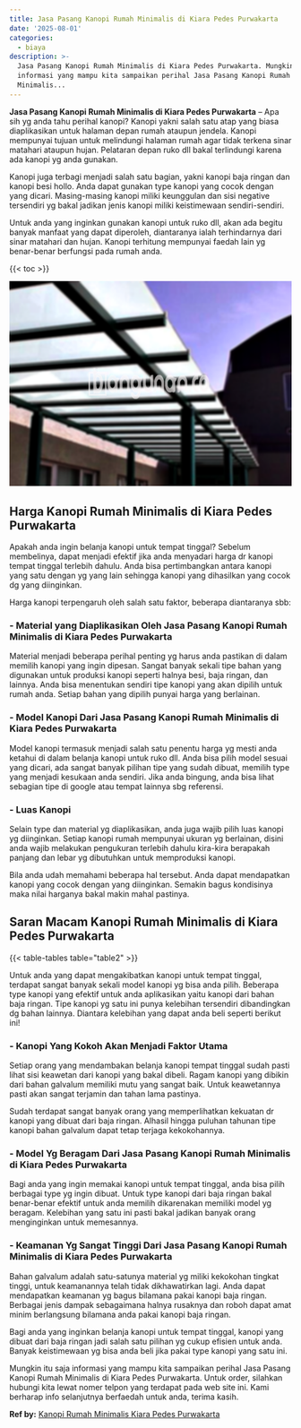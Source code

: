 ```yaml
---
title: Jasa Pasang Kanopi Rumah Minimalis di Kiara Pedes Purwakarta
date: '2025-08-01'
categories:
  - biaya
description: >-
  Jasa Pasang Kanopi Rumah Minimalis di Kiara Pedes Purwakarta. Mungkin itu saja
  informasi yang mampu kita sampaikan perihal Jasa Pasang Kanopi Rumah
  Minimalis...
---
```


**Jasa Pasang Kanopi Rumah Minimalis di Kiara Pedes Purwakarta** – Apa sih yg anda tahu perihal kanopi? Kanopi yakni salah satu atap yang biasa diaplikasikan untuk halaman depan rumah ataupun jendela. Kanopi mempunyai tujuan untuk melindungi halaman rumah agar tidak terkena sinar matahari ataupun hujan. Pelataran depan ruko dll bakal terlindungi karena ada kanopi yg anda gunakan.

Kanopi juga terbagi menjadi salah satu bagian, yakni kanopi baja ringan dan kanopi besi hollo. Anda dapat gunakan type kanopi yang cocok dengan yang dicari. Masing-masing kanopi miliki keunggulan dan sisi negative tersendiri yg bakal jadikan jenis kanopi miliki keistimewaan sendiri-sendiri.

Untuk anda yang inginkan gunakan kanopi untuk ruko dll, akan ada begitu banyak manfaat yang dapat diperoleh, diantaranya ialah terhindarnya dari sinar matahari dan hujan. Kanopi terhitung mempunyai faedah lain yg benar-benar berfungsi pada rumah anda.

{{< toc >}}

![Jasa Pasang Kanopi Rumah Minimalis di Kiara Pedes Purwakarta](/images/harga-kanopi-minimalis-07.png)

## Harga Kanopi Rumah Minimalis di Kiara Pedes Purwakarta

Apakah anda ingin belanja kanopi untuk tempat tinggal? Sebelum membelinya, dapat menjadi efektif jika anda menyadari harga dr kanopi tempat tinggal terlebih dahulu. Anda bisa pertimbangkan antara kanopi yang satu dengan yg yang lain sehingga kanopi yang dihasilkan yang cocok dg yang diinginkan.

Harga kanopi terpengaruh oleh salah satu faktor, beberapa diantaranya sbb:

### \- Material yang Diaplikasikan Oleh Jasa Pasang Kanopi Rumah Minimalis di Kiara Pedes Purwakarta

Material menjadi beberapa perihal penting yg harus anda pastikan di dalam memilih kanopi yang ingin dipesan. Sangat banyak sekali tipe bahan yang digunakan untuk produksi kanopi seperti halnya besi, baja ringan, dan lainnya. Anda bisa menentukan sendiri tipe kanopi yang akan dipilih untuk rumah anda. Setiap bahan yang dipilih punyai harga yang berlainan.

### \- Model Kanopi Dari Jasa Pasang Kanopi Rumah Minimalis di Kiara Pedes Purwakarta

Model kanopi termasuk menjadi salah satu penentu harga yg mesti anda ketahui di dalam belanja kanopi untuk ruko dll. Anda bisa pilih model sesuai yang dicari, ada sangat banyak pilihan tipe yang sudah dibuat, memilih type yang menjadi kesukaan anda sendiri. Jika anda bingung, anda bisa lihat sebagian tipe di google atau tempat lainnya sbg referensi.

### \- Luas Kanopi

Selain type dan material yg diaplikasikan, anda juga wajib pilih luas kanopi yg diinginkan. Setiap kanopi rumah mempunyai ukuran yg berlainan, disini anda wajib melakukan pengukuran terlebih dahulu kira-kira berapakah panjang dan lebar yg dibutuhkan untuk memproduksi kanopi.

Bila anda udah memahami beberapa hal tersebut. Anda dapat mendapatkan kanopi yang cocok dengan yang diinginkan. Semakin bagus kondisinya maka nilai harganya bakal makin mahal pastinya.

## Saran Macam Kanopi Rumah Minimalis di Kiara Pedes Purwakarta

{{< table-tables table="table2" >}}

Untuk anda yang dapat mengakibatkan kanopi untuk tempat tinggal, terdapat sangat banyak sekali model kanopi yg bisa anda pilih. Beberapa type kanopi yang efektif untuk anda aplikasikan yaitu kanopi dari bahan baja ringan. Tipe kanopi yg satu ini punya kelebihan tersendiri dibandingkan dg bahan lainnya. Diantara kelebihan yang dapat anda beli seperti berikut ini!

### \- Kanopi Yang Kokoh Akan Menjadi Faktor Utama

Setiap orang yang mendambakan belanja kanopi tempat tinggal sudah pasti lihat sisi keawetan dari kanopi yang bakal dibeli. Ragam kanopi yang dibikin dari bahan galvalum memiliki mutu yang sangat baik. Untuk keawetannya pasti akan sangat terjamin dan tahan lama pastinya.

Sudah terdapat sangat banyak orang yang memperlihatkan kekuatan dr kanopi yang dibuat dari baja ringan. Alhasil hingga puluhan tahunan tipe kanopi bahan galvalum dapat tetap terjaga kekokohannya.

### \- Model Yg Beragam Dari Jasa Pasang Kanopi Rumah Minimalis di Kiara Pedes Purwakarta

Bagi anda yang ingin memakai kanopi untuk tempat tinggal, anda bisa pilih berbagai type yg ingin dibuat. Untuk type kanopi dari baja ringan bakal benar-benar efektif untuk anda memilih dikarenakan memiliki model yg beragam. Kelebihan yang satu ini pasti bakal jadikan banyak orang menginginkan untuk memesannya.

### \- Keamanan Yg Sangat Tinggi Dari Jasa Pasang Kanopi Rumah Minimalis di Kiara Pedes Purwakarta

Bahan galvalum adalah satu-satunya material yg miliki kekokohan tingkat tinggi, untuk keamanannya telah tidak dikhawatirkan lagi. Anda dapat mendapatkan keamanan yg bagus bilamana pakai kanopi baja ringan. Berbagai jenis dampak sebagaimana halnya rusaknya dan roboh dapat amat minim berlangsung bilamana anda pakai kanopi baja ringan.

Bagi anda yang inginkan belanja kanopi untuk tempat tinggal, kanopi yang dibuat dari baja ringan jadi salah satu pilihan yg cukup efisien untuk anda. Banyak keistimewaan yg bisa anda beli jika pakai type kanopi yang satu ini.

Mungkin itu saja informasi yang mampu kita sampaikan perihal Jasa Pasang Kanopi Rumah Minimalis di Kiara Pedes Purwakarta. Untuk order, silahkan hubungi kita lewat nomer telpon yang terdapat pada web site ini. Kami berharap info selanjutnya berfaedah untuk anda, terima kasih.

**Ref by:**  [Kanopi Rumah Minimalis Kiara Pedes Purwakarta](https://id.wikipedia.org/wiki/Kanopi)
